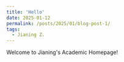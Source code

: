 ```yaml
---
title: 'Hello'
date: 2025-01-12
permalink: /posts/2025/01/blog-post-1/
tags:
  - Jianing Z.
---
```


Welcome to Jianing's Academic Homepage!
